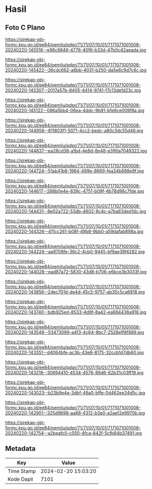 # Hasil

## Foto C Plano

https://sirekap-obj-formc.kpu.go.id/ee84/pemilu/pdpr/71/71/07/10/01/7171071001008-20240220-145516--e98c8849-4776-40f6-b33d-47b0c42aeada.jpg

https://sirekap-obj-formc.kpu.go.id/ee84/pemilu/pdpr/71/71/07/10/01/7171071001008-20240220-145422--36cdc662-a6bb-4031-b250-da5e6c9d7c6c.jpg

https://sirekap-obj-formc.kpu.go.id/ee84/pemilu/pdpr/71/71/07/10/01/7171071001008-20240220-145307--2017a57b-8405-4414-9741-f7c13defd23c.jpg

https://sirekap-obj-formc.kpu.go.id/ee84/pemilu/pdpr/71/71/07/10/01/7171071001008-20240220-145122--086a5bb4-06ea-4ddc-9b91-b1e8ce009f8a.jpg

https://sirekap-obj-formc.kpu.go.id/ee84/pemilu/pdpr/71/71/07/10/01/7171071001008-20240220-144958--811803f1-5071-4cc2-bedc-a80c3dc55d46.jpg

https://sirekap-obj-formc.kpu.go.id/ee84/pemilu/pdpr/71/71/07/10/01/7171071001008-20240220-144837--ea28cd38-a1bd-4e8d-8e48-e390a7049322.jpg

https://sirekap-obj-formc.kpu.go.id/ee84/pemilu/pdpr/71/71/07/10/01/7171071001008-20240220-144724--51ab41b8-1984-499e-8669-fea34b688e9f.jpg

https://sirekap-obj-formc.kpu.go.id/ee84/pemilu/pdpr/71/71/07/10/01/7171071001008-20240220-144617--268b0e4e-839c-4751-b09f-4b78d98c7fde.jpg

https://sirekap-obj-formc.kpu.go.id/ee84/pemilu/pdpr/71/71/07/10/01/7171071001008-20240220-144431--8e02a722-53db-4602-8c4c-a7ba63ded1dc.jpg

https://sirekap-obj-formc.kpu.go.id/ee84/pemilu/pdpr/71/71/07/10/01/7171071001008-20240220-144326--411cc261-b08f-49b8-9bb0-a59dafab898a.jpg

https://sirekap-obj-formc.kpu.go.id/ee84/pemilu/pdpr/71/71/07/10/01/7171071001008-20240220-144224--aa9708fe-36c2-4cb0-9445-bf9ae39f4282.jpg

https://sirekap-obj-formc.kpu.go.id/ee84/pemilu/pdpr/71/71/07/10/01/7171071001008-20240220-144028--ead87a72-5830-43d8-b706-e6bce3b3033f.jpg

https://sirekap-obj-formc.kpu.go.id/ee84/pemilu/pdpr/71/71/07/10/01/7171071001008-20240220-143856--2dec701d-de4d-45c5-9757-ab35c5ca6818.jpg

https://sirekap-obj-formc.kpu.go.id/ee84/pemilu/pdpr/71/71/07/10/01/7171071001008-20240220-143740--bdb925ed-8533-4d9f-8a42-ea684436a916.jpg

https://sirekap-obj-formc.kpu.go.id/ee84/pemilu/pdpr/71/71/07/10/01/7171071001008-20240220-143548--53473099-a4f3-4c64-8bc7-2528eff8f889.jpg

https://sirekap-obj-formc.kpu.go.id/ee84/pemilu/pdpr/71/71/07/10/01/7171071001008-20240220-143351--d4064bfe-ac3b-43e8-8175-32ccb1d7db60.jpg

https://sirekap-obj-formc.kpu.go.id/ee84/pemilu/pdpr/71/71/07/10/01/7171071001008-20240220-143218--30694410-4534-4576-89d6-62b31c03ff19.jpg

https://sirekap-obj-formc.kpu.go.id/ee84/pemilu/pdpr/71/71/07/10/01/7171071001008-20240220-143023--b23b9e4e-3dbf-46a0-bffe-0d462ee34d5c.jpg

https://sirekap-obj-formc.kpu.go.id/ee84/pemilu/pdpr/71/71/07/10/01/7171071001008-20240220-142901--325d9698-aa88-4312-b3e0-a2aef2e9970b.jpg

https://sirekap-obj-formc.kpu.go.id/ee84/pemilu/pdpr/71/71/07/10/01/7171071001008-20240220-142754--a2beafc0-c550-4fca-842f-5cfb84b37491.jpg


## Metadata

| Key        | Value               |
| ---------- | ------------------- |
| Time Stamp | 2024-02-20 15:03:20 |
| Kode Dapil | 7101                |



